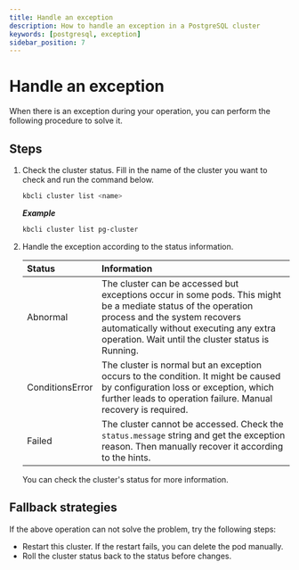 ```yaml
---
title: Handle an exception
description: How to handle an exception in a PostgreSQL cluster
keywords: [postgresql, exception]
sidebar_position: 7
---
```


# Handle an exception

When there is an exception during your operation, you can perform the following procedure to solve it.

## Steps

1. Check the cluster status. Fill in the name of the cluster you want to check and run the command below.

   ```bash
   kbcli cluster list <name>
   ```

   ***Example***

   ```bash
   kbcli cluster list pg-cluster
   ```

2. Handle the exception according to the status information.

   | **Status**       | **Information** |
   | :---             | :---            |
   | Abnormal         | The cluster can be accessed but exceptions occur in some pods. This might be a mediate status of the operation process and the system recovers automatically without executing any extra operation. Wait until the cluster status is Running. |
   | ConditionsError  | The cluster is normal but an exception occurs to the condition. It might be caused by configuration loss or exception, which further leads to operation failure. Manual recovery is required. |
   | Failed | The cluster cannot be accessed. Check the `status.message` string and get the exception reason. Then manually recover it according to the hints. |

   You can check the cluster's status for more information.

## Fallback strategies

If the above operation can not solve the problem, try the following steps:

- Restart this cluster. If the restart fails, you can delete the pod manually.
- Roll the cluster status back to the status before changes.
